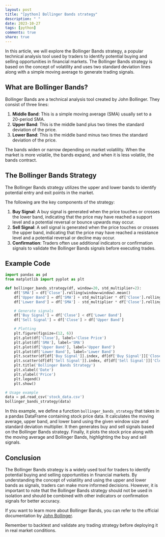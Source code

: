 ```yaml
---
layout: post
title: "[python] Bollinger Bands strategy"
description: " "
date: 2023-10-27
tags: [python]
comments: true
share: true
---
```


In this article, we will explore the Bollinger Bands strategy, a popular technical analysis tool used by traders to identify potential buying and selling opportunities in financial markets. The Bollinger Bands strategy is based on the concept of volatility and uses two standard deviation lines along with a simple moving average to generate trading signals.

## What are Bollinger Bands?

Bollinger Bands are a technical analysis tool created by John Bollinger. They consist of three lines:

1. **Middle Band**: This is a simple moving average (SMA) usually set to a 20-period SMA.
2. **Upper Band**: This is the middle band plus two times the standard deviation of the price.
3. **Lower Band**: This is the middle band minus two times the standard deviation of the price.

The bands widen or narrow depending on market volatility. When the market is more volatile, the bands expand, and when it is less volatile, the bands contract.

## The Bollinger Bands Strategy

The Bollinger Bands strategy utilizes the upper and lower bands to identify potential entry and exit points in the market. 

The following are the key components of the strategy:

1. **Buy Signal**: A buy signal is generated when the price touches or crosses the lower band, indicating that the price may have reached a support level and a potential reversal or bounce upwards may occur.
2. **Sell Signal**: A sell signal is generated when the price touches or crosses the upper band, indicating that the price may have reached a resistance level and a potential reversal or decline may occur.
3. **Confirmation**: Traders often use additional indicators or confirmation signals to validate the Bollinger Bands signals before executing trades.

## Example Code

```python
import pandas as pd
from matplotlib import pyplot as plt

def bollinger_bands_strategy(df, window=20, std_multiplier=2):
    df['SMA'] = df['Close'].rolling(window=window).mean()
    df['Upper Band'] = df['SMA'] + std_multiplier * df['Close'].rolling(window=window).std()
    df['Lower Band'] = df['SMA'] - std_multiplier * df['Close'].rolling(window=window).std()

    # Generate signals
    df['Buy Signal'] = df['Close'] < df['Lower Band']
    df['Sell Signal'] = df['Close'] > df['Upper Band']

    # Plotting
    plt.figure(figsize=(12, 6))
    plt.plot(df['Close'], label='Close Price')
    plt.plot(df['SMA'], label='SMA')
    plt.plot(df['Upper Band'], label='Upper Band')
    plt.plot(df['Lower Band'], label='Lower Band')
    plt.scatter(df[df['Buy Signal']].index, df[df['Buy Signal']]['Close'], color='green', marker='^', label='Buy Signal')
    plt.scatter(df[df['Sell Signal']].index, df[df['Sell Signal']]['Close'], color='red', marker='v', label='Sell Signal')
    plt.title('Bollinger Bands Strategy')
    plt.xlabel('Date')
    plt.ylabel('Price')
    plt.legend()
    plt.show()

# Usage example
data = pd.read_csv('stock_data.csv')
bollinger_bands_strategy(data)
```

In this example, we define a function `bollinger_bands_strategy` that takes in a pandas DataFrame containing stock price data. It calculates the moving average, upper band, and lower band using the given window size and standard deviation multiplier. It then generates buy and sell signals based on the Bollinger Bands strategy. Finally, it plots the stock price along with the moving average and Bollinger Bands, highlighting the buy and sell signals.

## Conclusion

The Bollinger Bands strategy is a widely used tool for traders to identify potential buying and selling opportunities in financial markets. By understanding the concept of volatility and using the upper and lower bands as signals, traders can make more informed decisions. However, it is important to note that the Bollinger Bands strategy should not be used in isolation and should be combined with other indicators or confirmation signals for better accuracy.

If you want to learn more about Bollinger Bands, you can refer to the official documentation by [John Bollinger](https://www.bollingerbands.com/).

Remember to backtest and validate any trading strategy before deploying it in real market conditions.